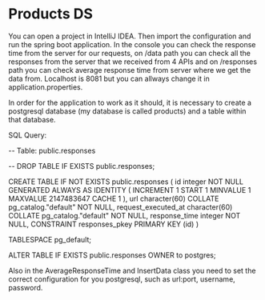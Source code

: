 # Products   DS
You can open a project in IntelliJ IDEA. Then import the configuration and run the spring boot application.
In the console you can check the response time from the server for our requests, on /data path you can check all the responses from the server that we received from 4 APIs and on /responses path you can check average response time from server where we get the data from.
Localhost is 8081 but you can allways change it in application.properties.

In order for the application to work as it should, it is necessary to create a postgresql database (my database is called products) and a table within that database.

SQL Query:

-- Table: public.responses

-- DROP TABLE IF EXISTS public.responses;

CREATE TABLE IF NOT EXISTS public.responses
(
    id integer NOT NULL GENERATED ALWAYS AS IDENTITY ( INCREMENT 1 START 1 MINVALUE 1 MAXVALUE 2147483647 CACHE 1 ),
    url character(60) COLLATE pg_catalog."default" NOT NULL,
    request_executed_at character(60) COLLATE pg_catalog."default" NOT NULL,
    response_time integer NOT NULL,
    CONSTRAINT responses_pkey PRIMARY KEY (id)
)

TABLESPACE pg_default;

ALTER TABLE IF EXISTS public.responses
    OWNER to postgres;
    


Also in the AverageResponseTime and InsertData class you need to set the correct configuration for you postgresql, such as url:port, username, password.

